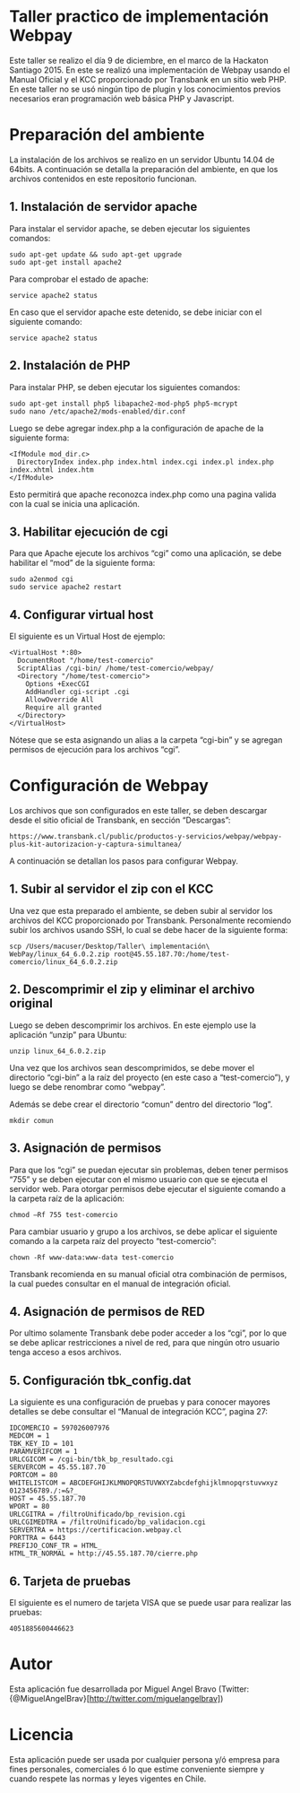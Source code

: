 # Taller practico de implementación Webpay
Este taller se realizo el día 9 de diciembre, en el marco de la Hackaton Santiago 2015. En este se realizó una implementación de Webpay usando el Manual Oficial y el KCC proporcionado por Transbank en un sitio web PHP. En este taller no se usó ningún tipo de plugin y los conocimientos previos necesarios eran programación web básica PHP y Javascript.

# Preparación del ambiente
La instalación de los archivos se realizo en un servidor Ubuntu 14.04 de 64bits. A continuación se detalla la preparación del ambiente, en que los archivos contenidos en este repositorio funcionan.

## 1. Instalación de servidor apache
Para instalar el servidor apache, se deben ejecutar los siguientes comandos:
```
sudo apt-get update && sudo apt-get upgrade
sudo apt-get install apache2
```
Para comprobar el estado de apache:
```
service apache2 status
```
En caso que el servidor apache este detenido, se debe iniciar con el siguiente comando:
```
service apache2 status
```


## 2. Instalación de PHP
Para instalar PHP, se deben ejecutar los siguientes comandos:
```
sudo apt-get install php5 libapache2-mod-php5 php5-mcrypt
sudo nano /etc/apache2/mods-enabled/dir.conf
```
Luego se debe agregar index.php a la configuración de apache de la siguiente forma:
```
<IfModule mod_dir.c>
  DirectoryIndex index.php index.html index.cgi index.pl index.php index.xhtml index.htm
</IfModule>
```
Esto permitirá que apache reconozca index.php como una pagina valida con la cual se inicia una aplicación.


## 3. Habilitar ejecución de cgi
Para que Apache ejecute los archivos “cgi” como una aplicación, se debe habilitar el “mod” de la siguiente forma:
```
sudo a2enmod cgi
sudo service apache2 restart
```


## 4. Configurar virtual host
El siguiente es un Virtual Host de ejemplo:
```
<VirtualHost *:80>
  DocumentRoot "/home/test-comercio"
  ScriptAlias /cgi-bin/ /home/test-comercio/webpay/
  <Directory "/home/test-comercio">
    Options +ExecCGI
    AddHandler cgi-script .cgi
    AllowOverride All
    Require all granted
  </Directory>
</VirtualHost>
```
Nótese que se esta asignando un alias a la carpeta “cgi-bin” y se agregan permisos de ejecución para los archivos “cgi”.


# Configuración de Webpay
Los archivos que son configurados en este taller, se deben descargar desde el sitio oficial de Transbank, en sección “Descargas”:
```
https://www.transbank.cl/public/productos-y-servicios/webpay/webpay-plus-kit-autorizacion-y-captura-simultanea/
```
A continuación se detallan los pasos para configurar Webpay.


## 1. Subir al servidor el zip con el KCC
Una vez que esta preparado el ambiente, se deben subir al servidor los archivos del KCC proporcionado por Transbank. Personalmente recomiendo subir los archivos usando SSH, lo cual se debe hacer de la siguiente forma:
```
scp /Users/macuser/Desktop/Taller\ implementación\ WebPay/linux_64_6.0.2.zip root@45.55.187.70:/home/test-comercio/linux_64_6.0.2.zip
```


## 2. Descomprimir el zip y eliminar el archivo original
Luego se deben descomprimir los archivos. En este ejemplo use la aplicación “unzip” para Ubuntu:
```
unzip linux_64_6.0.2.zip
```
Una vez que los archivos sean descomprimidos, se debe mover el directorio “cgi-bin” a la raíz del proyecto (en este caso a “test-comercio”), y luego se debe renombrar como “webpay”.

Además se debe crear el directorio “comun” dentro del directorio “log”.
```
mkdir comun
```


## 3. Asignación de permisos
Para que los “cgi” se puedan ejecutar sin problemas, deben tener permisos “755” y se deben ejecutar con el mismo usuario con que se ejecuta el servidor web. Para otorgar permisos debe ejecutar el siguiente comando a la carpeta raíz de la aplicación:
```
chmod –Rf 755 test-comercio
```
Para cambiar usuario y grupo a los archivos, se debe aplicar el siguiente comando a la carpeta raíz del proyecto “test-comercio”:
```
chown -Rf www-data:www-data test-comercio
```
Transbank recomienda en su manual oficial otra combinación de permisos, la cual puedes consultar en el manual de integración oficial.


## 4. Asignación de permisos de RED
Por ultimo solamente Transbank debe poder acceder a los “cgi”, por lo que se debe aplicar restricciones a nivel de red, para que ningún otro usuario tenga acceso a esos archivos.


## 5. Configuración tbk_config.dat
La siguiente es una configuración de pruebas y para conocer mayores detalles se debe consultar el “Manual de integración KCC”, pagina 27:
```
IDCOMERCIO = 597026007976
MEDCOM = 1
TBK_KEY_ID = 101
PARAMVERIFCOM = 1
URLCGICOM = /cgi-bin/tbk_bp_resultado.cgi
SERVERCOM = 45.55.187.70
PORTCOM = 80
WHITELISTCOM = ABCDEFGHIJKLMNOPQRSTUVWXYZabcdefghijklmnopqrstuvwxyz 0123456789./:=&?_
HOST = 45.55.187.70
WPORT = 80
URLCGITRA = /filtroUnificado/bp_revision.cgi
URLCGIMEDTRA = /filtroUnificado/bp_validacion.cgi
SERVERTRA = https://certificacion.webpay.cl
PORTTRA = 6443
PREFIJO_CONF_TR = HTML_
HTML_TR_NORMAL = http://45.55.187.70/cierre.php
```


## 6. Tarjeta de pruebas
El siguiente es el numero de tarjeta VISA que se puede usar para realizar las pruebas:
```
4051885600446623
```


# Autor
Esta aplicación fue desarrollada por Miguel Angel Bravo (Twitter: {@MiguelAngelBrav}[http://twitter.com/miguelangelbrav])


# Licencia
Esta aplicación puede ser usada por cualquier persona y/ó empresa para fines personales, comerciales ó lo que estime conveniente
siempre y cuando respete las normas y leyes vigentes en Chile.

